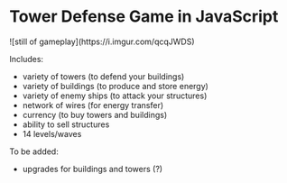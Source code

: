 <h1>Tower Defense Game in JavaScript</h1>
![still of gameplay](https://i.imgur.com/qcqJWDS)

Includes:
- variety of towers (to defend your buildings)
- variety of buildings (to produce and store energy)
- variety of enemy ships (to attack your structures)
- network of wires (for energy transfer)
- currency (to buy towers and buildings)
- ability to sell structures
- 14 levels/waves

To be added:
- upgrades for buildings and towers (?)
